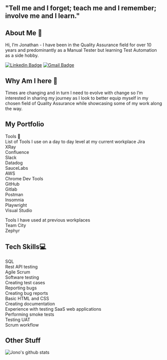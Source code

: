 <h2>"Tell me and I forget; teach me and I remember; involve me and I learn." </h2> 

## About Me 👋   
Hi, I’m Jonathan - I have been in the Quality Assurance field for over 10 years and predominantly as a Manual Tester but learning Test Automation as a side hobby. 

[![Linkedin Badge](https://img.shields.io/badge/-Jonathan_Flavell-blue?style=flat-square&logo=Linkedin&logoColor=white&link=https://www.linkedin.com/in/qajono/)](https://www.linkedin.com/in/qajono/) [![Gmail Badge](https://img.shields.io/badge/-jflavell@gmail.com-c14438?style=flat-square&logo=Gmail&logoColor=white&link=mailto:jflavell@gmail.com)](mailto:jflavell@gmail.com) 
<p align="left">

## Why Am I here 🏢  
Times are changing and in turn I need to evolve with change so I’m interested in sharing my journey as I look to better equip myself in my chosen field of Quality Assurance while showcasing some of my work along the way.   

## My Portfolio  
Tools 🔧  
List of Tools I use on a day to day level at my current workplace
Jira  
XRay  
Confluence  
Slack  
Datadog  
SauceLabs  
AWS  
Chrome Dev Tools  
GitHub  
Gitlab  
Postman  
Insomnia  
Playwright  
Visual Studio  
  
Tools I have used at previous workplaces  
Team City  
Zephyr  

## Tech Skills💻  
SQL  
Rest API testing    
Agile Scrum  
Software testing  
Creating test cases  
Reporting bugs  
Creating bug reports    
Basic HTML and CSS  
Creating documentation  
Experience with testing SaaS web applications  
Performing smoke tests  
Testing UAT  
Scrum workflow  

## Other Stuff
  
![Jono's github stats](https://github-readme-stats.vercel.app/api?username=hybr1d-jono&show_icons=true&hide=[%22issues%22])
 


<!---
hybr1d-jono/hybr1d-jono is a ✨ special ✨ repository because its `README.md` (this file) appears on your GitHub profile.
You can click the Preview link to take a look at your changes.
--->
